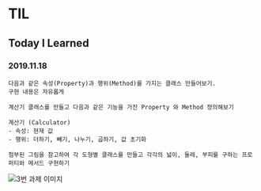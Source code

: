 # TIL
## Today I Learned


### 2019.11.18

```
다음과 같은 속성(Property)과 행위(Method)를 가지는 클래스 만들어보기.
구현 내용은 자유롭게

```
```
계산기 클래스를 만들고 다음과 같은 기능을 가진 Property 와 Method 정의해보기

계산기 (Calculator)
- 속성: 현재 값
- 행위: 더하기, 빼기, 나누기, 곱하기, 값 초기화

```
```
첨부된 그림을 참고하여 각 도형별 클래스를 만들고 각각의 넓이, 둘레, 부피를 구하는 프로퍼티와 메서드 구현하기

```
![3번 과제 이미지](https://user-images.githubusercontent.com/57229970/69052216-d6271f80-0a49-11ea-92c1-3081357c1896.png)



